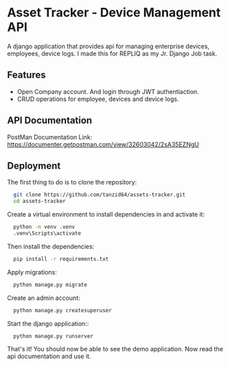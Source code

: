 # Asset Tracker - Device Management API
A django application that provides api for managing enterprise devices, employees, device logs. I made this for REPLIQ as my Jr. Django Job task.

## Features
- Open Company account. And login through JWT authentiaction.
- CRUD operations for employee, devices and device logs.

## API Documentation
PostMan Documentation Link: https://documenter.getpostman.com/view/32603042/2sA35EZNgU


## Deployment

The first thing to do is to clone the repository:

```bash
  git clone https://github.com/tanzid64/assets-tracker.git
  cd assets-tracker
```
Create a virtual environment to install dependencies in and activate it:

```bash
  python -m venv .venv
  .venv\Scripts\activate
```
Then install the dependencies:

```bash
  pip install -r requirements.txt
```

Apply migrations:

```bash
  python manage.py migrate
```
Create an admin account:

```bash
  python manage.py createsuperuser
```
Start the django application::

```bash
  python manage.py runserver
```

That's it! You should now be able to see the demo application.
Now read the api documentation and use it.

